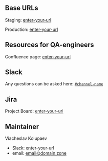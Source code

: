 ## Base URLs

Staging: [enter-your-url](enter-your-url)

Production: [enter-your-url](enter-your-url)

## Resources for QA-engineers

Confluence page: [enter-your-url](enter-your-url)

## Slack

Any questions can be asked here: [`#channel-name`](enter-your-url)

## Jira

Project Board: [enter-your-url](enter-your-url)

## Maintainer

Viacheslav Kolupaev

 - Slack: [enter-your-url](enter-your-url)
 - email: [email@domain.zone](mailto:email@domain.zone)
